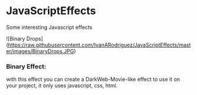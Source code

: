 # JavaScriptEffects
Some interesting Javascript effects

![Binary Drops] (https://raw.githubusercontent.com/IvanARodriguez/JavaScriptEffects/master/images/BinaryDrops.JPG)

### Binary Effect: 
with this effect you can create a DarkWeb-Movie-like effect to use it on your project, it only uses javascript, css, html.
